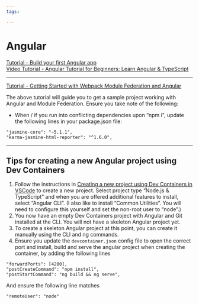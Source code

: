 ```yaml
---
tags:

---
```

# Angular

[Tutorial - Build your first Angular app](https://angular.dev/tutorials/first-app)  
[Video Tutorial - Angular Tutorial for Beginners: Learn Angular & TypeScript](https://www.youtube.com/watch?v=k5E2AVpwsko)

---
[Tutorial - Getting Started with Webpack Module Federation and Angular](https://github.com/angular-architects/module-federation-plugin/blob/main/libs/mf/tutorial/tutorial.md)

The above tutorial will guide you to get a sample project working with Angular and Module Federation. Ensure you take note of the following:

- When / if you run into conflicting dependencies upon “npm i", update the following lines in your package.json file:
```
"jasmine-core": "~5.1.1",
"karma-jasmine-html-reporter": "^1.6.0",
```
---

## Tips for creating a new Angular project using Dev Containers

1. Follow the instructions in [Creating a new project using Dev Containers in VSCode](../Tools/devcontainers.md) to create a new project. Select project type “Node.js & TypeScript” and when you are offered additional features to install, select “Angular CLI”. (I also like to install “Common Utilities”. You will need to configure this yourself and set the non-root user to “node”.)
2. You now have an empty Dev Containers project with Angular and Git installed at the CLI. You will not have a skeleton Angular project yet. 
3. To create a skeleton Angular project at this point, you can create it manually using the CLI and ng commands.
4. Ensure you update the `devcontainer.json` config file to open the correct port and install, build and serve the angular project when creating the container, by adding the following lines
```
"forwardPorts": [4200],
"postCreateCommand": "npm install",
"postStartCommand": "ng build && ng serve",
```
And ensure the following line matches
```
"remoteUser": "node"
```
